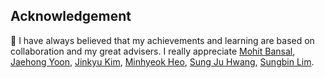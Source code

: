## Acknowledgement

💐 I have always believed that my achievements and learning are based on collaboration and my great advisers. I really appreciate [Mohit Bansal](https://www.cs.unc.edu/~mbansal/), [Jaehong Yoon](https://jaehong31.github.io/), [Jinkyu Kim](https://visionai.korea.ac.kr/), [Minhyeok Heo](https://www.linkedin.com/in/minhyeok-heo-b66a96179/), [Sung Ju Hwang](http://www.sungjuhwang.com/), [Sungbin Lim](https://www.sungbin-lim.net/). 
